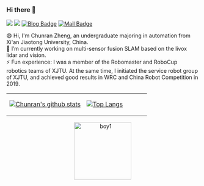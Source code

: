 ### Hi there 👋

<!--
**xuankuzcr/xuankuzcr** is a ✨ _special_ ✨ repository because its `README.md` (this file) appears on your GitHub profile.

Here are some ideas to get you started:

- 🔭 I’m currently working on ...
- 🌱 I’m currently learning ...
- 👯 I’m looking to collaborate on ...
- 🤔 I’m looking for help with ...
- 💬 Ask me about ...
- 📫 How to reach me: ...
- 😄 Pronouns: ...
- ⚡ Fun fact: ...
-->
![](https://img.shields.io/badge/QQ-384942535-green.svg) ![](https://img.shields.io/badge/WeChat-zcr384942535-green.svg) [![Blog Badge](https://img.shields.io/badge/zhihu-郑纯然-brightgreen)](https://www.zhihu.com/people/zheng-chun-ran) [![Mail Badge](https://img.shields.io/badge/-18846640555@163.com-c14438?style=flat-square&logo=Gmail&logoColor=white&link=mailto:ethan.li.whu@gmail.com)](mailto:18846640555@163.com)

😄 Hi, I'm Chunran Zheng, an undergraduate majoring in automation from Xi'an Jiaotong University, China. </br>
🔭 I’m currently working on multi-sensor fusion SLAM based on the livox lidar and vision. </br>
⚡ Fun experience: I was a member of the Robomaster and RoboCup robotics teams of XJTU. At the same time, I initiated the service robot group of XJTU, and achieved good results in WRC and China Robot Competition in 2019.

<table><tr><td align="center" width="55%">
  
[![Chunran's github stats](https://github-readme-stats.vercel.app/api?username=xuankuzcr&count_private=true&show_icons=true&theme=dark)](https://github.com/xuankuzcr/github-readme-stats)

</td><td align="top" width="45%">

[![Top Langs](https://github-readme-stats.vercel.app/api/top-langs/?username=xuankuzcr&layout=compact&theme=dark)](https://github.com/xuankuzcr/github-readme-stats)

</td></tr></table>

<div style="margin:0 auto; height:auto;">

<p style="text-align: center;"> 
    <img src="https://github.com/xuankuzcr/xuankuzcr/blob/master/img/boy1.gif" alt="boy1" height=150 />
    <!--img src="https://github.com/xuankuzcr/xuankuzcr/blob/master/img/girl1.gif" alt="girl1" height=150 /-->
    </br>     
</p>

</div>
